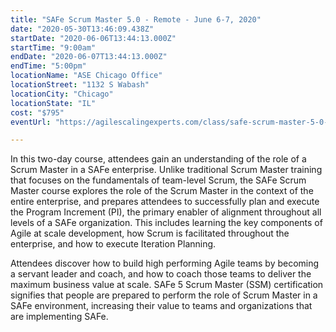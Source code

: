 ```yaml
---
title: "SAFe Scrum Master 5.0 - Remote - June 6-7, 2020"
date: "2020-05-30T13:46:09.438Z"
startDate: "2020-06-06T13:44:13.000Z"
startTime: "9:00am"
endDate: "2020-06-07T13:44:13.000Z"
endTime: "5:00pm"
locationName: "ASE Chicago Office"
locationStreet: "1132 S Wabash"
locationCity: "Chicago"
locationState: "IL"
cost: "$795"
eventUrl: "https://agilescalingexperts.com/class/safe-scrum-master-5-0-guaranteed-to-run-remote-06-06-2020/"

---
```


In this two-day course, attendees gain an understanding of the role of a Scrum Master in a SAFe enterprise. Unlike traditional Scrum Master training that focuses on the fundamentals of team-level Scrum, the SAFe Scrum Master course explores the role of the Scrum Master in the context of the entire enterprise, and prepares attendees to successfully plan and execute the Program Increment (PI), the primary enabler of alignment throughout all levels of a SAFe organization. This includes learning the key components of Agile at scale development, how Scrum is facilitated throughout the enterprise, and how to execute Iteration Planning.

Attendees discover how to build high performing Agile teams by becoming a servant leader and coach, and how to coach those teams to deliver the maximum business value at scale. SAFe 5 Scrum Master (SSM) certification signifies that people are prepared to perform the role of Scrum Master in a SAFe environment, increasing their value to teams and organizations that are implementing SAFe.

